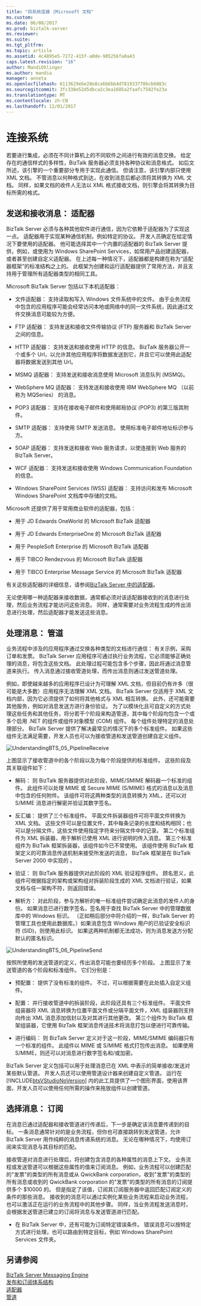 ```yaml
---
title: "将系统连接 |Microsoft 文档"
ms.custom: 
ms.date: 06/08/2017
ms.prod: biztalk-server
ms.reviewer: 
ms.suite: 
ms.tgt_pltfrm: 
ms.topic: article
ms.assetid: 4c4895e5-7272-415f-a0de-905256fa0a43
caps.latest.revision: "16"
author: MandiOhlinger
ms.author: mandia
manager: anneta
ms.openlocfilehash: 6113629ebe28e8ca6b6bb4d781933770bcb6883c
ms.sourcegitcommit: 3fc338e52d5dbca2c3ea1685a2faafc7582fe23a
ms.translationtype: MT
ms.contentlocale: zh-CN
ms.lasthandoff: 12/01/2017
---
```

# <a name="connecting-systems"></a>连接系统
若要进行集成，必须在不同计算机上的不同软件之间进行有效的消息交换。 给定存在的通信样式的多样性，BizTalk 服务器必须支持各种协议和消息格式。 如后文所述，该引擎的一个重要部分专用于实现此通信。 但请注意，该引擎内部只使用 XML 文档。 不管消息以何种格式到达，在收到消息后都必须将其转换为 XML 文档。 同样，如果文档的收件人无法以 XML 格式接收文档，则引擎会将其转换为目标所需的格式。  
  
## <a name="sending-and-receiving-messages-adapters"></a>发送和接收消息： 适配器  
 BizTalk Server 必须与各种其他软件进行通信，因为它依赖于适配器为了实现这一点。 适配器用于实现某种通信机制，例如特定的协议。 开发人员确定在给定情况下要使用的适配器。 他可能选择其中一个内置的适配器的 BizTalk Server 提供，例如，或使用为 Windows SharePoint Services，如常用产品创建适配器，或者甚至创建自定义适配器。 在上述每一种情况下，适配器都是构建在称为“适配器框架”的标准结构之上的。 此框架为创建和运行适配器提供了常用方法，并且支持用于管理所有适配器类型的相同工具。  
  
 Microsoft BizTalk Server 包括以下本机适配器：  
  
-   文件适配器： 支持读取和写入 Windows 文件系统中的文件。 由于业务流程中包含的应用程序可能会经常访问本地或网络中的同一文件系统，因此通过文件交换消息可能较为方便。  
  
-   FTP 适配器： 支持发送和接收文件传输协议 (FTP) 服务器和 BizTalk Server 之间的信息。  
  
-   HTTP 适配器： 支持发送和接收使用 HTTP 的信息。 BizTalk 服务器公开一个或多个 Url，以允许其他应用程序将数据发送到它，并且它可以使用此适配器将数据发送到其他 Url。  
  
-   MSMQ 适配器： 支持发送和接收消息使用 Microsoft 消息队列 (MSMQ)。  
  
-   WebSphere MQ 适配器： 支持发送和接收使用 IBM WebSphere MQ （以前称为 MQSeries） 的消息。  
  
-   POP3 适配器： 支持在接收电子邮件和使用邮局协议 (POP3) 的第三版其附件。  
  
-   SMTP 适配器： 支持使用 SMTP 发送消息。 使用标准电子邮件地址标识参与方。  
  
-   SOAP 适配器： 支持发送和接收 Web 服务请求，以使连接到 Web 服务的 BizTalk Server。  
  
-   WCF 适配器： 支持发送和接收使用 Windows Communication Foundation 的信息。  
  
-   Windows SharePoint Services (WSS) 适配器： 支持访问和发布 Microsoft Windows SharePoint 文档库中存储的文档。  
  
 Microsoft 还提供了用于常用商业软件的适配器，包括：  
  
-   用于 JD Edwards OneWorld 的 Microsoft BizTalk 适配器  
  
-   用于 JD Edwards EnterpriseOne 的 Microsoft BizTalk 适配器  
  
-   用于 PeopleSoft Enterprise 的 Microsoft BizTalk 适配器  
  
-   用于 TIBCO Rendezvous 的 Microsoft BizTalk 适配器  
  
-   用于 TIBCO Enterprise Message Service 的 Microsoft BizTalk 适配器  
  
 有关这些适配器的详细信息，请参阅[BizTalk Server 中的适配器](../core/adapters-in-biztalk-server.md)。  
  
 无论使用哪一种适配器来接收数据，通常都必须对该适配器接收到的消息进行处理，然后业务流程才能访问这些消息。 同样，通常需要对业务流程生成的传出消息进行处理，然后适配器才能发送这些消息。  
  
## <a name="processing-messages-pipelines"></a>处理消息： 管道  
 业务流程中涉及的应用程序通过交换各种类型的文档进行通信： 有关示例，采购订单和发票。 BizTalk Server 应用程序可通过执行业务流程，它必须能够正确处理的消息，将包含这些文档。 此处理过程可能包含多个步骤，因此将通过消息管道来执行。 传入消息通过接收管道处理，而传出消息则通过发送管道处理。  
  
 例如，即使越来越多的应用程序已设计为可理解 XML 文档，但目前仍有许多（很可能是大多数）应用程序无法理解 XML 文档。 BizTalk Server 仅适用于 XML 文档内部，因为它必须提供了如何将其他格式与 XML 相互转换。 此外，还可能需要其他服务，例如对消息发送方进行身份验证。 为了以模块化且可自定义的方式处理这些任务和其他任务，将分若干个阶段来构造管道，其中每个阶段均包含一个或多个启用 .NET 的组件或组件对象模型 (COM) 组件。 每个组件处理特定的消息处理部分。 BizTalk Server 提供了解决最常见的情况下的多个标准组件。 如果这些组件无法满足需要，开发人员也可以为接收管道和发送管道创建自定义组件。  
  
 ![](../core/media/understandingbts-05-pipelinereceive.gif "UnderstandingBTS_05_PipelineReceive")  
  
 上图显示了接收管道中的各个阶段以及为每个阶段提供的标准组件。 这些阶段及其关联组件如下：  
  
-   解码： 则 BizTalk 服务器提供对此阶段，MIME/SMIME 解码器一个标准的组件。 此组件可以处理 MIME 或 Secure MIME (S/MIME) 格式的消息以及消息中包含的任何附件。 该组件可将这两种类型的消息转换为 XML，还可以对 S/MIME 消息进行解密并验证其数字签名。  
  
-   反汇编： 提供了三个标准组件。 平面文件拆装器组件可将平面文件转换为 XML 文档。 这些文件可以是位置文件，其中每条记录的长度和结构相同；也可以是分隔文件，这些文件使用指定字符来分隔文件中的记录。 第二个标准组件为 XML 拆装器，用于解析已使用 XML 进行说明的传入消息。 第三个标准组件为 BizTalk 框架拆装器，该组件如今已不常使用。 该组件使用 BizTalk 框架定义的可靠消息传送机制来接受所发送的消息， BizTalk 框架是在 BizTalk Server 2000 中实现的 。  
  
-   验证： 则 BizTalk 服务器提供对此阶段的 XML 验证程序组件。 顾名思义，此组件可根据指定的架构或架构组对拆装阶段生成的 XML 文档进行验证，如果文档与任一架构不符，则返回错误。  
  
-   解析方： 对此阶段，参与方解析的唯一标准组件尝试确定此消息的发件人的身份。 如果消息已进行数字签名，签名用于查找 BizTalk Server 中的管理数据库中的 Windows 标识。 （正如稍后部分中将介绍的一样，BizTalk Server 的管理工具也使用此数据库。）如果消息包含 Windows 用户的已验证安全标识符 (SID)，则使用此标识。 如果这两种机制都无法成功，则为消息发送方分配默认的匿名标识。  
  
 ![](../core/media/understandingbts-06-pipelinesend.gif "UnderstandingBTS_06_PipelineSend")  
  
 按照所使用的发送管道的定义，传出消息可能也要经历多个阶段。 上图显示了发送管道的各个阶段和标准组件。 它们分别是：  
  
-   预配置： 提供了没有标准的组件。 不过，可以根据需要在此处插入自定义组件。  
  
-   配置： 并行接收管道中的拆装阶段，此阶段还具有三个标准组件。 平面文件组装器将 XML 消息转换为位置平面文件或分隔平面文件，XML 组装器则支持向传出 XML 消息添加信封以及对其进行其他更改。 第三个组件为 BizTalk 框架组装器，它使用 BizTalk 框架消息传送技术将消息打包以便进行可靠传输。  
  
-   进行编码： 则 BizTalk Server 定义对于这一阶段，MIME/SMIME 编码器只有一个标准的组件。 此组件以 MIME 或 S/MIME 格式打包传出消息。 如果使用 S/MIME，则还可以对消息进行数字签名和/或加密。  
  
 BizTalk Server 定义包括可以用于处理消息已在 XML 中表示的简单接收/发送对某些默认管道。 开发人员还可以使用管道设计器来创建自定义管道。 运行在 [!INCLUDE[btsVStudioNoVersion](../includes/btsvstudionoversion-md.md)] 内的此工具提供了一个图形界面，使用该界面，开发人员可以使用任何所需的操作来拖放组件以创建管道。  
  
## <a name="choosing-messages-subscriptions"></a>选择消息： 订阅  
 在消息已通过适配器和接收管道进行传递后，下一步是确定该消息要传递到的目标。 一条消息通常针对的是业务流程，但你也可直接跳转到发送管道，允许 BizTalk Server 用作纯粹的消息传递系统的消息。 无论在哪种情况下，均使用订阅来实现消息与其目标的匹配。  
  
 接收管道对消息进行处理后，将创建包含消息的各种属性的消息上下文。 业务流程或发送管道可以根据这些属性的值来订阅消息。 例如，业务流程可以创建匹配的"发票"的类型的所有消息或从 QwickBank corporation，收到"发票"的类型的所有消息或收到的 QwickBank corporation 的"发票"的类型的所有消息的订阅提供多个 $10000 的。 但是指定了该值，订阅其订阅服务器中返回匹配订阅定义的条件的那些消息。 接收到的消息可以通过实例化某些业务流程来启动业务流程，也可以激活正在运行的业务流程中的其他步骤。 同样，当业务流程发送消息时，会根据发送管道已建立的订阅将消息与发送管道进行匹配。  
  
-   在 BizTalk Server 中，还有可能为订阅特定错误条件。 错误消息可以按特定方式进行处理，也可以路由到特定目标，例如 Windows SharePoint Services 文件夹。  
  
## <a name="see-also"></a>另请参阅  
 [BizTalk Server Messaging Engine](../core/the-biztalk-server-messaging-engine.md)   
 [发布和订阅体系结构](../core/publish-and-subscribe-architecture.md)   
 [适配器](../core/adapters.md)   
 [管道](../core/pipelines.md)